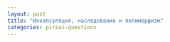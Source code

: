 ```yaml
---
layout: post
title: "Инкапсуляция, наследование и полиморфизм"
categories: pirsai-questions
---
```


